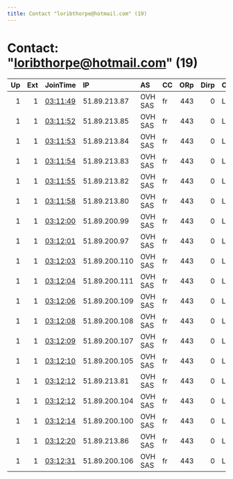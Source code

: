 ```yaml
---
title: Contact "loribthorpe@hotmail.com" (19)
---
```


# Contact: "loribthorpe@hotmail.com" (19)

|   Up |   Ext | JoinTime                                                                                            | IP            | AS      | CC   |   ORp |   Dirp | OS    | Version   | Nickname   |   eFamMembers |
|-----:|------:|:----------------------------------------------------------------------------------------------------|:--------------|:--------|:-----|------:|-------:|:------|:----------|:-----------|--------------:|
|    1 |     1 | [03:11:49](https://metrics.torproject.org/rs.html#details/0C58C0A56D35D2EB696F634D791E067C4542592C) | 51.89.213.87  | OVH SAS | fr   |   443 |      0 | Linux | 0.3.5.8   | king       |            60 |
|    1 |     1 | [03:11:52](https://metrics.torproject.org/rs.html#details/E9B0F7ABFB64C6E100B52D8CF2D6B833BEB4FF44) | 51.89.213.85  | OVH SAS | fr   |   443 |      0 | Linux | 0.3.5.8   | king       |            60 |
|    1 |     1 | [03:11:53](https://metrics.torproject.org/rs.html#details/FE0AA9761E7BEC4EF2A32E9B0A2E72C0D0810941) | 51.89.213.84  | OVH SAS | fr   |   443 |      0 | Linux | 0.3.5.8   | king       |            60 |
|    1 |     1 | [03:11:54](https://metrics.torproject.org/rs.html#details/B9B3B6BB1D83F53387A724A4CE3B9ACF575EBEA2) | 51.89.213.83  | OVH SAS | fr   |   443 |      0 | Linux | 0.3.5.8   | king       |            60 |
|    1 |     1 | [03:11:55](https://metrics.torproject.org/rs.html#details/E8B8644C4874661C56AC6B1E3E165C9A711CA97B) | 51.89.213.82  | OVH SAS | fr   |   443 |      0 | Linux | 0.3.5.8   | king       |            60 |
|    1 |     1 | [03:11:58](https://metrics.torproject.org/rs.html#details/73830D1358F812E1ED496674D6AE07F2B7607616) | 51.89.213.80  | OVH SAS | fr   |   443 |      0 | Linux | 0.3.5.8   | king       |            60 |
|    1 |     1 | [03:12:00](https://metrics.torproject.org/rs.html#details/28BC9CDD52D8D817862B4937B11F8251B896A771) | 51.89.200.99  | OVH SAS | fr   |   443 |      0 | Linux | 0.3.5.8   | king       |            60 |
|    1 |     1 | [03:12:01](https://metrics.torproject.org/rs.html#details/7B75AC5BAC79A9EFB32246C1800EBB285B774A86) | 51.89.200.97  | OVH SAS | fr   |   443 |      0 | Linux | 0.3.5.8   | king       |            60 |
|    1 |     1 | [03:12:03](https://metrics.torproject.org/rs.html#details/8138DB4F12569D03A35771E4C81A150A7003135C) | 51.89.200.110 | OVH SAS | fr   |   443 |      0 | Linux | 0.3.5.8   | king       |            60 |
|    1 |     1 | [03:12:04](https://metrics.torproject.org/rs.html#details/1F4526086576B69F1C735B16E1DD845A48B59132) | 51.89.200.111 | OVH SAS | fr   |   443 |      0 | Linux | 0.3.5.8   | king       |            60 |
|    1 |     1 | [03:12:06](https://metrics.torproject.org/rs.html#details/8CA292FF572B9B99D196F5605EA028F74FDEB521) | 51.89.200.109 | OVH SAS | fr   |   443 |      0 | Linux | 0.3.5.8   | king       |            60 |
|    1 |     1 | [03:12:08](https://metrics.torproject.org/rs.html#details/1DA491CC4232CC5F705F22E8F533B63DC3F4ADCA) | 51.89.200.108 | OVH SAS | fr   |   443 |      0 | Linux | 0.3.5.8   | king       |            60 |
|    1 |     1 | [03:12:09](https://metrics.torproject.org/rs.html#details/E7407F9FB3E87A71541A4F338D96D25D20B38F20) | 51.89.200.107 | OVH SAS | fr   |   443 |      0 | Linux | 0.3.5.8   | king       |            60 |
|    1 |     1 | [03:12:10](https://metrics.torproject.org/rs.html#details/BBA3EAAD45CEBB52FEB5E36E21F6C9E7EDDD656B) | 51.89.200.105 | OVH SAS | fr   |   443 |      0 | Linux | 0.3.5.8   | king       |            60 |
|    1 |     1 | [03:12:12](https://metrics.torproject.org/rs.html#details/00BC71A338099F9A387C3BF314A5BD4FB48A6FB9) | 51.89.213.81  | OVH SAS | fr   |   443 |      0 | Linux | 0.3.5.8   | king       |            60 |
|    1 |     1 | [03:12:12](https://metrics.torproject.org/rs.html#details/55F7F7CC302BDF3BDBF85BECA663C15FE6941FE0) | 51.89.200.104 | OVH SAS | fr   |   443 |      0 | Linux | 0.3.5.8   | king       |            60 |
|    1 |     1 | [03:12:14](https://metrics.torproject.org/rs.html#details/A3B315904F924D835D9DF06F715A35DAC8D84F00) | 51.89.200.100 | OVH SAS | fr   |   443 |      0 | Linux | 0.3.5.8   | king       |            60 |
|    1 |     1 | [03:12:20](https://metrics.torproject.org/rs.html#details/6D94BA30E2A0DA5469142286040A9A9AA24941D8) | 51.89.213.86  | OVH SAS | fr   |   443 |      0 | Linux | 0.3.5.8   | king       |            60 |
|    1 |     1 | [03:12:31](https://metrics.torproject.org/rs.html#details/053428D75D28A43F643D0ABB0ED9C86059805F38) | 51.89.200.106 | OVH SAS | fr   |   443 |      0 | Linux | 0.3.5.8   | king       |            60 |

